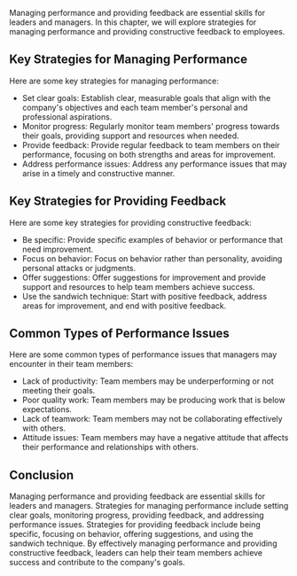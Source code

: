 
Managing performance and providing feedback are essential skills for leaders and managers. In this chapter, we will explore strategies for managing performance and providing constructive feedback to employees.

Key Strategies for Managing Performance
---------------------------------------

Here are some key strategies for managing performance:

* Set clear goals: Establish clear, measurable goals that align with the company's objectives and each team member's personal and professional aspirations.
* Monitor progress: Regularly monitor team members' progress towards their goals, providing support and resources when needed.
* Provide feedback: Provide regular feedback to team members on their performance, focusing on both strengths and areas for improvement.
* Address performance issues: Address any performance issues that may arise in a timely and constructive manner.

Key Strategies for Providing Feedback
-------------------------------------

Here are some key strategies for providing constructive feedback:

* Be specific: Provide specific examples of behavior or performance that need improvement.
* Focus on behavior: Focus on behavior rather than personality, avoiding personal attacks or judgments.
* Offer suggestions: Offer suggestions for improvement and provide support and resources to help team members achieve success.
* Use the sandwich technique: Start with positive feedback, address areas for improvement, and end with positive feedback.

Common Types of Performance Issues
----------------------------------

Here are some common types of performance issues that managers may encounter in their team members:

* Lack of productivity: Team members may be underperforming or not meeting their goals.
* Poor quality work: Team members may be producing work that is below expectations.
* Lack of teamwork: Team members may not be collaborating effectively with others.
* Attitude issues: Team members may have a negative attitude that affects their performance and relationships with others.

Conclusion
----------

Managing performance and providing feedback are essential skills for leaders and managers. Strategies for managing performance include setting clear goals, monitoring progress, providing feedback, and addressing performance issues. Strategies for providing feedback include being specific, focusing on behavior, offering suggestions, and using the sandwich technique. By effectively managing performance and providing constructive feedback, leaders can help their team members achieve success and contribute to the company's goals.
